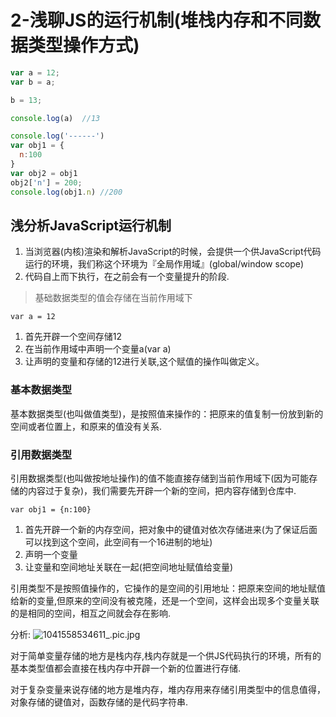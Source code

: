 # 2-浅聊JS的运行机制(堆栈内存和不同数据类型操作方式)

```javascript
var a = 12;
var b = a;

b = 13;

console.log(a)  //13

console.log('------')
var obj1 = {
  n:100
}
var obj2 = obj1
obj2['n'] = 200;
console.log(obj1.n) //200
```

## 浅分析JavaScript运行机制

1. 当浏览器(内核)渲染和解析JavaScript的时候，会提供一个供JavaScript代码运行的环境，我们称这个环境为『全局作用域』(global/window scope)
2. 代码自上而下执行，在之前会有一个变量提升的阶段.
> 基础数据类型的值会存储在当前作用域下

`var a = 12`
1. 首先开辟一个空间存储12
2. 在当前作用域中声明一个变量a(var a)
3. 让声明的变量和存储的12进行关联,这个赋值的操作叫做定义。

### 基本数据类型
基本数据类型(也叫做值类型)，是按照值来操作的：把原来的值复制一份放到新的空间或者位置上，和原来的值没有关系.

### 引用数据类型
引用数据类型(也叫做按地址操作)的值不能直接存储到当前作用域下(因为可能存储的内容过于复杂)，我们需要先开辟一个新的空间，把内容存储到仓库中.

`var obj1 = {n:100}`
1. 首先开辟一个新的内存空间，把对象中的键值对依次存储进来(为了保证后面可以找到这个空间，此空间有一个16进制的地址)
2. 声明一个变量
3. 让变量和空间地址关联在一起(把空间地址赋值给变量)

引用类型不是按照值操作的，它操作的是空间的引用地址：把原来空间的地址赋值给新的变量,但原来的空间没有被克隆，还是一个空间，这样会出现多个变量关联的是相同的空间，相互之间就会存在影响.

分析:
![1041558534611_.pic.jpg](https://i.loli.net/2019/05/22/5ce559f21513661751.jpg)

对于简单变量存储的地方是栈内存,栈内存就是一个供JS代码执行的环境，所有的基本类型值都会直接在栈内存中开辟一个新的位置进行存储.


对于复杂变量来说存储的地方是堆内存，堆内存用来存储引用类型中的信息值得，对象存储的键值对，函数存储的是代码字符串.
